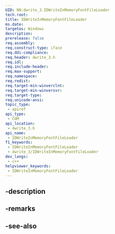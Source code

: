 ```yaml
---
UID: NN:dwrite_3.IDWriteInMemoryFontFileLoader
tech.root: 
title: IDWriteInMemoryFontFileLoader
ms.date: 
targetos: Windows
description: 
prerelease: false
req.assembly: 
req.construct-type: iface
req.ddi-compliance: 
req.header: dwrite_3.h
req.idl: 
req.include-header: 
req.max-support: 
req.namespace: 
req.redist: 
req.target-min-winverclnt: 
req.target-min-winversvr: 
req.target-type: 
req.unicode-ansi: 
topic_type:
 - apiref
api_type:
 - COM
api_location:
 - dwrite_3.h
api_name:
 - IDWriteInMemoryFontFileLoader
f1_keywords:
 - IDWriteInMemoryFontFileLoader
 - dwrite_3/IDWriteInMemoryFontFileLoader
dev_langs:
 - c++
helpviewer_keywords:
 - IDWriteInMemoryFontFileLoader
---
```


## -description

## -remarks

## -see-also

